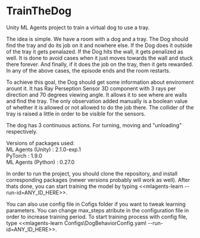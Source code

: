 # TrainTheDog
Unity ML Agents project to train a virtual dog to use a tray.

The idea is simple. We have a room with a dog and a tray. The Dog should find the tray and do its job on it and nowhere else.
If the Dog does it outside of the tray it gets penalazed. If the Dog hits the wall, it gets penalized as well. It is done to avoid cases when it just moves towards the wall and stuck there forever. And finally, if it does the job on the tray, then it gets rewarded. In any of the above cases, the episode ends and the room restarts.

To achieve this goal, the Dog should get some information about enviroment arount it. It has Ray Perseption Sensor 3D component with 3 rays per direction and 70 degrees viewing angle. It allows it to see where are walls and find the tray. The only observation added manually is a boolean value of whether it is allowed or not allowed to do the job there. The collider of the tray is raised a little in order to be visible for the sensors.

The dog has 3 continuous actions. For turning, moving and "unloading" respectively.

Versions of packages used:<br />
    ML Agents (Unity)   : 2.1.0-exp.1<br />
    PyTorch             : 1.9.0<br />
    ML Agents (Python)  : 0.27.0<br />
  
In order to run the project, you should clone the repository, and install corresponding packages (newer versions probably will work as well). After thats done, you can start training the model by typing <<mlagents-learn --run-id=ANY_ID_HERE>>.

You can also use config file in Cofigs folder if you want to tweak learning parameters. You can change max_steps atribute in the configuration file in order to increase training period. To start training process with config file, type <<mlagents-learn Configs\DogBehaviorConfig.yaml --run-id=ANY_ID_HERE>>.
